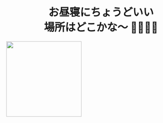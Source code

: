 <h1 align="center">お昼寝にちょうどいい<br>場所はどこかな～ 🐳🐳🐳🐳</h1>
<img align="left" height="200" src="https://media1.tenor.com/m/ix3evkfpxQ0AAAAd/blue-archive-%E6%98%9F%E9%87%8E.gif"  />
